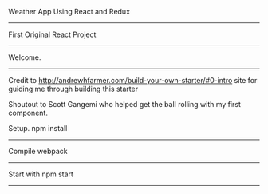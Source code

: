 Weather App Using React and Redux

----------------------------------

First Original React Project

----------------------------------

Welcome.

----------------------------------

Credit to http://andrewhfarmer.com/build-your-own-starter/#0-intro
site for guiding me through building this starter

Shoutout to Scott Gangemi who helped get the ball rolling with my first component.

Setup. npm install

----------------------------------

Compile webpack

----------------------------------

Start with npm start

----------------------------------
